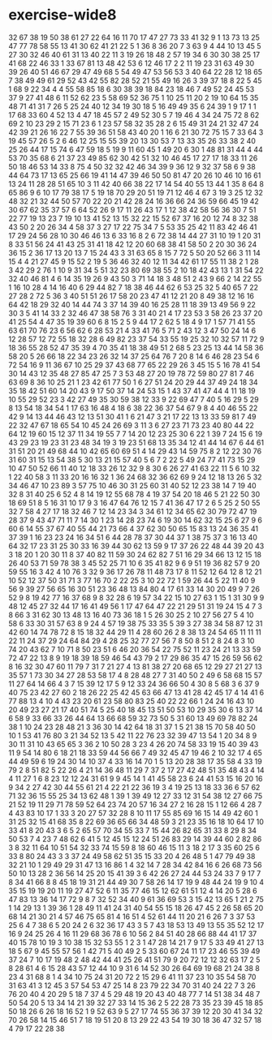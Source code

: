 # exercise-wide8
32
67
38
19
50
38
61
27
22
64
16
11
70
17
47
27
73
33
41
32
9
1
13
73
13
25
47
77
78
58
55
13
41
30
62
41
21
22
5
1
36
8
36
20
7
3
63
9
4
44
10
13
45
5
27
30
32
46
40
61
31
13
40
22
11
3
19
26
18
48
2
57
19
34
6
30
30
38
25
17
41
68
22
46
33
1
33
67
81
13
48
42
53
6
12
46
17
2
2
11
19
23
31
63
49
30
39
26
40
51
46
67
29
47
49
68
5
54
49
47
53
56
53
3
40
64
22
28
12
18
65
7
38
49
49
61
29
52
43
42
55
82
28
52
21
55
49
16
26
3
39
37
18
8
22
5
45
1
68
9
22
34
4
4
55
58
85
18
6
30
38
39
18
84
23
18
46
7
49
52
24
45
53
37
9
27
41
48
6
11
52
62
23
5
58
69
52
36
75
1
10
25
11
20
2
19
10
64
15
35
48
71
41
31
7
26
5
25
24
40
12
34
19
30
18
5
16
49
49
35
6
24
39
1
9
17
1
1
17
68
33
60
4
52
13
4
47
18
45
57
2
49
52
30
5
7
19
46
4
34
24
75
72
8
62
69
2
10
23
29
2
15
71
23
6
1
23
57
58
32
35
28
2
6
15
49
31
24
21
32
47
24
42
39
21
26
16
22
7
55
39
36
51
58
43
40
20
1
16
6
21
30
72
75
15
7
33
64
3
19
45
57
26
5
2
6
46
12
25
15
55
39
20
13
30
53
7
13
33
35
26
33
38
2
40
25
26
44
17
15
74
6
47
59
18
5
19
9
11
60
45
1
49
20
6
30
1
48
81
31
44
4
44
53
70
35
68
6
21
37
23
49
85
62
30
42
51
32
10
46
45
17
27
17
18
33
11
26
50
18
46
53
14
33
8
75
4
50
32
32
42
46
34
39
9
36
12
9
32
37
58
6
9
38
44
64
73
17
13
65
25
66
19
41
14
47
39
46
50
50
81
47
20
26
10
46
10
16
61
13
24
11
28
28
51
65
10
3
11
42
40
66
38
22
17
14
54
40
55
13
44
1
35
8
64
8
65
86
9
6
10
17
79
38
17
5
19
18
70
29
20
51
19
71
12
46
4
67
3
19
3
25
12
32
48
32
21
32
44
50
57
70
22
20
21
42
28
24
16
36
66
24
36
59
66
45
19
42
30
67
62
35
37
57
6
64
52
26
9
17
11
26
43
17
1
12
38
42
58
56
36
30
7
51
22
77
19
13
23
7
19
10
13
41
52
13
15
32
22
15
52
67
37
16
20
12
74
8
32
38
43
50
2
20
26
34
4
58
37
3
27
17
22
75
34
7
5
53
35
25
42
11
83
42
46
41
17
29
24
56
28
10
30
46
46
13
6
33
16
8
2
6
72
38
14
44
27
31
10
19
1
20
31
8
33
51
56
24
41
43
25
31
41
18
42
12
20
60
68
38
41
58
50
2
20
30
36
24
36
15
2
36
17
13
20
13
7
15
24
43
3
31
63
65
8
15
7
72
5
50
20
52
66
3
11
14
15
4
4
21
27
45
9
15
52
2
19
5
36
46
32
40
12
11
34
42
61
17
55
11
38
2
1
28
3
42
29
2
76
1
10
9
31
34
5
51
32
23
80
69
38
55
2
10
18
42
43
13
1
31
54
22
32
40
46
81
4
6
14
35
19
26
9
43
50
3
71
14
18
3
48
51
2
43
9
66
2
14
22
55
1
16
10
28
4
14
16
40
6
29
44
82
7
18
38
46
44
62
6
53
25
32
5
40
65
7
22
27
28
2
72
5
36
3
40
51
51
26
17
58
20
23
47
41
12
21
20
8
49
38
12
16
16
64
42
18
29
32
40
14
44
74
3
37
14
39
40
16
25
28
11
18
39
13
49
56
9
22
30
3
5
41
14
33
2
32
46
47
38
58
76
3
31
40
21
4
17
23
53
3
58
26
23
37
20
41
25
54
4
47
35
19
39
60
6
8
15
2
5
9
44
17
2
62
5
18
4
9
17
1
57
71
41
55
63
61
70
76
23
6
56
62
6
28
53
21
4
33
41
76
5
71
2
43
12
3
47
50
24
14
6
12
28
57
12
72
55
18
32
28
6
49
82
23
37
54
33
55
19
25
32
10
32
57
11
72
9
18
36
55
28
52
47
35
39
4
70
35
41
18
38
49
51
2
68
5
23
25
13
44
14
58
36
58
20
5
26
66
18
22
34
23
26
32
14
37
25
64
76
7
20
8
14
6
46
28
23
54
6
72
54
16
9
11
36
67
10
25
29
37
43
68
77
65
22
29
26
3
45
15
5
16
78
41
54
30
14
43
12
35
48
27
85
47
25
7
3
53
48
27
20
19
78
72
59
80
27
81
7
46
63
69
8
36
10
25
21
1
23
42
61
77
50
1
6
27
51
24
20
29
44
37
49
24
18
34
35
18
42
51
60
14
20
43
9
17
50
37
14
24
53
15
1
43
37
41
47
44
4
11
18
19
10
55
29
52
23
3
42
27
49
35
30
59
38
12
33
9
22
69
47
7
40
5
16
29
5
29
8
13
54
18
34
54
1
17
63
16
48
4
18
6
38
22
36
37
54
67
9
8
4
40
46
55
22
42
9
14
13
44
46
43
12
13
51
30
41
1
6
21
47
3
21
17
22
13
13
33
59
81
7
49
22
32
47
67
18
65
54
10
45
24
26
69
3
11
3
6
27
23
71
73
23
40
80
44
22
64
12
19
60
15
12
37
11
34
19
55
7
7
14
20
12
23
25
30
6
22
1
39
7
24
15
6
19
43
29
23
19
23
31
23
48
34
19
3
19
23
51
68
13
35
34
12
41
44
14
67
6
44
61
31
51
20
21
49
68
44
10
42
65
60
69
51
4
14
29
43
14
59
75
8
2
12
22
30
76
31
60
31
15
13
54
38
5
30
13
21
15
57
40
5
6
7
2
22
5
49
24
77
41
73
15
29
10
47
50
52
66
11
40
12
18
33
26
12
32
9
8
30
6
26
27
41
63
22
11
5
6
10
32
1
22
40
58
3
11
33
20
16
16
32
1
36
24
68
32
36
62
69
9
24
12
18
13
26
5
32
34
46
47
10
23
89
3
57
75
10
46
30
31
25
60
31
40
52
12
23
38
14
7
19
40
32
8
31
40
25
6
52
4
8
14
19
12
55
68
78
4
19
37
54
20
18
46
5
21
22
50
30
18
69
51
8
5
16
31
10
17
9
3
16
47
64
76
12
15
7
41
36
47
17
2
6
5
25
2
50
55
32
7
58
4
27
17
18
32
46
7
12
14
23
34
3
34
61
12
34
65
62
30
79
72
47
19
28
37
9
43
47
71
11
7
14
30
1
23
14
28
23
74
6
19
30
14
62
32
15
25
6
27
9
6
60
6
14
55
37
67
40
55
44
21
73
66
4
37
62
30
50
65
15
83
13
24
36
35
41
37
39
1
16
23
23
24
16
34
51
6
44
28
78
37
30
44
37
1
38
75
37
3
16
13
40
64
32
17
23
31
25
30
33
16
39
44
30
62
13
59
9
17
37
26
22
48
44
39
20
43
3
18
20
1
20
30
11
8
37
40
82
11
59
30
24
62
82
7
51
16
29
34
66
13
12
15
18
26
40
53
71
59
78
38
3
45
52
25
71
10
6
35
41
82
9
6
9
51
19
36
82
57
9
20
59
55
16
3
42
4
10
76
3
32
9
36
17
26
78
11
48
73
17
8
11
52
12
64
12
8
12
21
10
52
12
37
50
31
71
3
77
16
70
2
22
25
3
10
22
72
1
59
26
44
5
22
11
40
9
56
9
39
27
56
65
16
30
51
23
36
48
13
84
80
4
17
61
33
14
30
20
49
9
7
26
52
9
8
19
42
77
16
37
68
9
8
32
28
6
19
57
34
22
15
10
27
63
1
15
1
31
30
9
9
48
12
45
27
32
44
17
16
41
49
56
1
17
47
64
47
22
21
29
51
31
19
24
15
4
7
3
8
66
3
31
62
30
13
48
13
16
40
73
36
18
1
5
26
30
25
2
10
27
56
27
5
4
10
58
6
33
30
31
57
63
8
9
24
4
57
19
38
75
33
35
5
39
3
27
38
34
58
87
12
31
42
60
14
74
78
72
8
15
18
32
44
29
11
4
28
60
26
2
8
38
13
24
54
65
11
11
11
22
11
24
37
29
24
64
84
29
4
28
25
32
77
27
56
7
8
50
8
51
2
8
24
8
3
10
74
20
43
62
7
10
71
8
50
23
51
6
46
20
36
54
22
75
52
11
23
24
21
13
33
59
72
47
22
13
8
9
19
18
39
18
59
46
54
43
79
2
17
29
86
35
47
15
26
59
56
62
8
16
32
30
47
60
11
79
7
31
7
21
27
4
13
81
38
27
20
68
65
12
29
27
21
27
13
35
57
1
73
30
34
27
28
53
58
17
4
8
28
48
27
7
31
40
50
2
49
6
58
68
15
57
11
27
64
14
66
4
3
7
15
39
12
17
5
9
12
33
24
36
66
50
4
30
8
5
68
3
6
37
9
40
75
23
42
27
60
2
18
26
22
25
42
45
63
66
47
13
41
28
42
45
17
4
14
41
6
77
88
13
4
10
4
43
23
20
61
23
58
80
83
25
40
22
22
66
1
24
24
16
43
10
20
49
23
27
21
17
40
51
74
5
25
40
18
45
13
51
50
53
10
29
35
30
6
13
37
14
6
58
9
33
66
33
26
44
64
13
66
68
59
32
73
50
5
31
60
13
49
69
78
82
24
38
1
10
24
23
28
48
21
3
36
30
14
42
64
18
31
37
1
5
21
38
15
70
58
40
50
10
1
53
41
76
80
3
21
34
52
13
5
42
11
22
76
23
32
39
47
13
54
1
20
34
8
9
30
11
31
10
43
65
65
3
36
2
10
50
28
3
23
4
26
20
74
58
33
19
15
40
39
43
11
9
54
14
80
6
18
21
18
33
59
44
56
66
7
49
32
45
47
19
46
2
10
32
17
4
65
44
49
59
6
19
24
30
14
10
37
4
33
16
14
70
1
5
13
20
28
38
17
35
58
4
33
19
79
2
8
51
82
5
22
26
4
21
14
36
48
11
29
7
37
2
17
27
42
48
51
35
48
43
4
14
4
11
27
1
6
8
23
12
12
24
31
61
9
9
45
14
1
41
45
58
23
6
24
41
53
15
16
20
16
9
34
2
27
42
30
44
55
61
21
4
22
21
22
36
19
3
4
19
25
13
18
33
36
6
57
62
71
32
36
15
55
25
34
13
62
48
1
39
1
39
49
12
27
33
12
31
54
38
12
27
66
75
21
52
19
11
29
71
78
59
52
64
23
74
20
57
16
34
27
2
16
28
15
1
12
66
4
28
7
4
43
83
10
17
1
33
3
20
27
57
32
28
8
10
11
17
55
85
69
16
15
14
49
42
60
1
31
25
32
15
41
68
35
8
22
69
36
65
66
34
48
59
3
21
23
35
16
18
10
64
17
10
33
41
8
20
43
3
6
5
2
65
57
70
34
55
33
7
15
44
26
82
65
31
33
8
29
8
34
50
53
7
4
23
7
48
62
6
41
5
12
45
15
12
24
51
26
83
29
14
39
44
60
2
82
86
3
8
32
11
64
10
51
54
32
33
74
15
59
8
18
60
46
15
11
3
18
2
17
3
35
60
25
6
33
8
80
24
43
3
3
37
24
49
58
62
51
35
15
33
20
4
26
48
5
1
47
79
49
38
32
21
10
1
29
49
29
31
47
13
16
86
1
4
32
14
7
28
34
42
84
16
6
26
68
73
56
50
10
13
28
2
36
56
14
25
20
15
41
39
3
6
42
26
27
24
44
53
24
33
7
9
17
7
8
34
41
66
8
8
45
18
19
31
21
44
49
30
7
58
26
14
17
19
9
48
44
24
19
9
10
4
35
15
19
19
20
11
19
27
47
52
6
11
35
77
46
15
12
62
61
51
12
4
14
20
5
28
6
47
83
13
36
14
17
72
9
8
7
32
52
34
40
9
61
36
69
53
3
15
42
13
65
1
21
2
75
1
14
29
13
1
39
36
1
28
49
11
41
24
31
40
54
55
15
18
26
47
45
2
26
58
65
20
68
14
21
30
21
4
57
46
75
65
81
4
16
51
4
52
61
44
11
20
21
6
26
7
3
37
53
25
6
4
7
38
6
5
20
24
2
6
32
36
17
43
3
5
7
43
18
53
13
49
13
55
35
52
12
17
16
9
24
25
26
4
16
11
29
68
36
78
6
10
56
2
84
51
40
28
66
88
44
41
17
37
40
15
78
10
19
3
10
38
15
32
53
55
1
2
3
1
47
28
14
21
7
9
17
5
33
49
41
27
13
18
5
67
9
45
55
57
56
1
42
71
5
40
49
2
5
33
60
67
24
11
17
23
46
55
39
49
37
24
7
10
17
19
48
2
48
42
44
41
25
26
41
51
79
9
20
72
12
12
32
63
17
2
5
8
28
61
4
6
15
28
43
57
12
44
10
9
31
6
14
52
30
26
64
69
19
68
21
24
38
8
23
4
31
68
8
1
4
34
10
75
24
31
20
72
2
15
29
6
41
11
37
23
10
35
54
58
70
31
63
41
3
12
45
3
57
54
53
47
25
14
8
23
79
22
34
70
31
40
24
22
7
3
26
76
20
40
4
20
29
5
18
7
37
4
5
29
48
19
20
43
40
48
77
7
14
51
38
34
48
7
50
54
20
5
13
34
14
21
39
32
27
33
14
15
36
2
5
22
28
73
35
23
39
45
18
85
50
18
26
6
26
18
16
52
1
9
52
63
9
5
27
17
74
55
36
37
39
12
20
30
41
34
32
70
26
58
14
15
46
51
7
18
19
51
20
8
13
29
22
43
54
19
30
18
36
47
32
57
18
4
79
17
22
28
38
